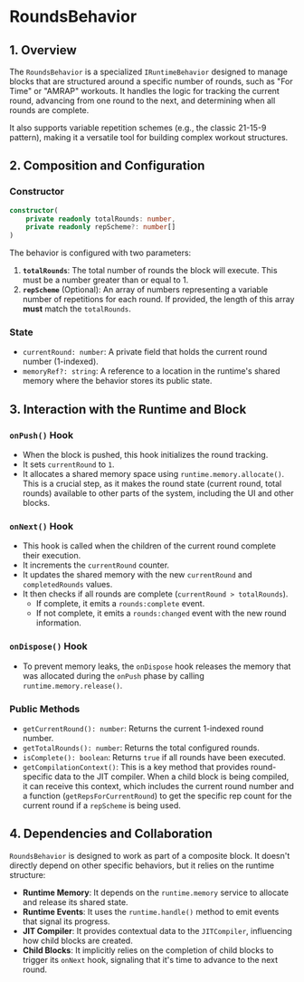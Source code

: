 # RoundsBehavior

## 1. Overview

The `RoundsBehavior` is a specialized `IRuntimeBehavior` designed to manage blocks that are structured around a specific number of rounds, such as "For Time" or "AMRAP" workouts. It handles the logic for tracking the current round, advancing from one round to the next, and determining when all rounds are complete.

It also supports variable repetition schemes (e.g., the classic 21-15-9 pattern), making it a versatile tool for building complex workout structures.

## 2. Composition and Configuration

### Constructor

```typescript
constructor(
    private readonly totalRounds: number,
    private readonly repScheme?: number[]
)
```

The behavior is configured with two parameters:

1.  **`totalRounds`**: The total number of rounds the block will execute. This must be a number greater than or equal to 1.
2.  **`repScheme`** (Optional): An array of numbers representing a variable number of repetitions for each round. If provided, the length of this array **must** match the `totalRounds`.

### State

-   `currentRound: number`: A private field that holds the current round number (1-indexed).
-   `memoryRef?: string`: A reference to a location in the runtime's shared memory where the behavior stores its public state.

## 3. Interaction with the Runtime and Block

### `onPush()` Hook

-   When the block is pushed, this hook initializes the round tracking.
-   It sets `currentRound` to `1`.
-   It allocates a shared memory space using `runtime.memory.allocate()`. This is a crucial step, as it makes the round state (current round, total rounds) available to other parts of the system, including the UI and other blocks.

### `onNext()` Hook

-   This hook is called when the children of the current round complete their execution.
-   It increments the `currentRound` counter.
-   It updates the shared memory with the new `currentRound` and `completedRounds` values.
-   It then checks if all rounds are complete (`currentRound > totalRounds`).
    -   If complete, it emits a `rounds:complete` event.
    -   If not complete, it emits a `rounds:changed` event with the new round information.

### `onDispose()` Hook

-   To prevent memory leaks, the `onDispose` hook releases the memory that was allocated during the `onPush` phase by calling `runtime.memory.release()`.

### Public Methods

-   `getCurrentRound(): number`: Returns the current 1-indexed round number.
-   `getTotalRounds(): number`: Returns the total configured rounds.
-   `isComplete(): boolean`: Returns `true` if all rounds have been executed.
-   `getCompilationContext()`: This is a key method that provides round-specific data to the JIT compiler. When a child block is being compiled, it can receive this context, which includes the current round number and a function (`getRepsForCurrentRound`) to get the specific rep count for the current round if a `repScheme` is being used.

## 4. Dependencies and Collaboration

`RoundsBehavior` is designed to work as part of a composite block. It doesn't directly depend on other specific behaviors, but it relies on the runtime structure:

-   **Runtime Memory**: It depends on the `runtime.memory` service to allocate and release its shared state.
-   **Runtime Events**: It uses the `runtime.handle()` method to emit events that signal its progress.
-   **JIT Compiler**: It provides contextual data to the `JITCompiler`, influencing how child blocks are created.
-   **Child Blocks**: It implicitly relies on the completion of child blocks to trigger its `onNext` hook, signaling that it's time to advance to the next round.
